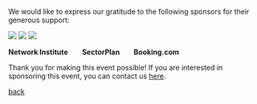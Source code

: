 We would like to express our gratitude to the following sponsors for their generous support:

[![](https://www.ivanomalavolta.com/wp-content/uploads/2021/08/NI_logo-1024x513.png)](https://networkinstitute.org/)
[![](https://www.sectorplan-betatechniek.nl/themes/custom/sectorplan_bt/assets/images/twitter-image-default.png)](https://www.sectorplan-betatechniek.nl/)
[![](https://upload.wikimedia.org/wikipedia/commons/thumb/b/be/Booking.com_logo.svg/2560px-Booking.com_logo.svg.png)](https://www.booking.com/)

**Network Institute**  **SectorPlan**  **Booking.com**

Thank you for making this event possible! If you are interested in sponsoring this event, you can contact us [here](mailto:hack4her2024@gmail.com).

[back](./)
